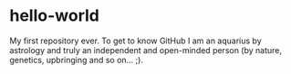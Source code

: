 # hello-world
My first repository ever. To get to know GitHub
I am an aquarius by astrology and truly an independent and open-minded person (by nature, genetics, upbringing and so on... ;).
